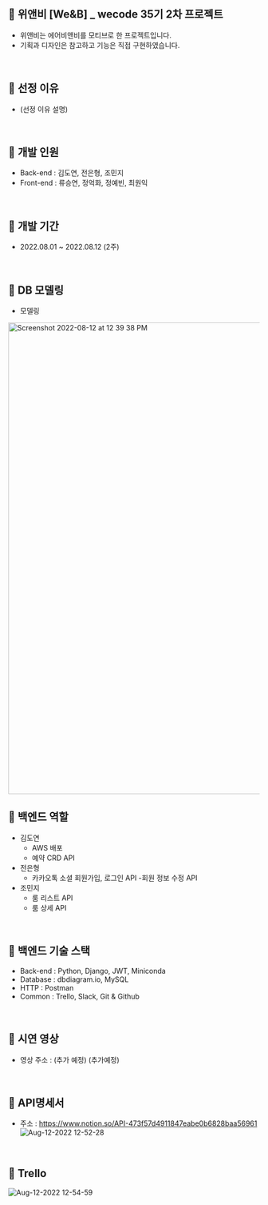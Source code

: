 ##  🏨 위앤비 [We&B] _ wecode 35기 2차 프로젝트
- 위앤비는 에어비앤비를 모티브로 한 프로젝트입니다.
- 기획과 디자인은 참고하고 기능은 직접 구현하였습니다.

<br>

## 🏨 선정 이유
- (선정 이유 설명)

<br>

## 🏨 개발 인원
- Back-end  : 김도연, 전은형, 조민지
- Front-end : 류승연, 정억화, 정예빈, 최원익

<br>

## 🏨 개발 기간
- 2022.08.01 ~ 2022.08.12 (2주)

<br>

## 🏨 DB 모델링
- 모델링
<img width="943" alt="Screenshot 2022-08-12 at 12 39 38 PM" src="https://user-images.githubusercontent.com/106012542/184280866-ae2388b5-9ff7-43ad-9adb-269e3829a23c.png">

<br>

## 🏨 백엔드 역할
- 김도연
  - AWS 배포
  - 예약 CRD API
- 전은형
  - 카카오톡 소셜 회원가입, 로그인 API
  -회원 정보 수정 API
- 조민지
  - 룸 리스트 API
  - 룸 상세 API
  
<br>

## 🏨 백엔드 기술 스택
  - Back-end : Python, Django, JWT, Miniconda
  - Database : dbdiagram.io, MySQL
  - HTTP     : Postman
  - Common   : Trello, Slack, Git & Github
    
<br>

## 🏨 시연 영상
- 영상 주소 : (추가 예정)
(추가예정)
  
<br>

## 🏨 API명세서
- 주소 : https://www.notion.so/API-473f57d4911847eabe0b6828baa56961
![Aug-12-2022 12-52-28](https://user-images.githubusercontent.com/106012542/184282089-9bc4d9fb-76fc-4df8-8213-c7aa9b75b352.gif)

<br>

## 🏨 Trello
![Aug-12-2022 12-54-59](https://user-images.githubusercontent.com/106012542/184282292-fc5a06f6-600e-4140-b665-00d5381e7628.gif)
